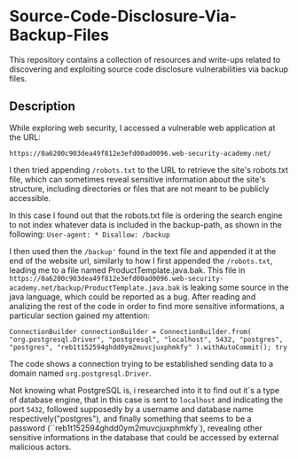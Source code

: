 # Source-Code-Disclosure-Via-Backup-Files

This repository contains a collection of resources and write-ups related to discovering and exploiting source code disclosure vulnerabilities via backup files.

## Description

While exploring web security, I accessed a vulnerable web application at the URL: 

`https://0a6200c903dea49f812e3efd00ad0096.web-security-academy.net/`

I then tried appending `/robots.txt` to the URL to retrieve the site's robots.txt file, which can sometimes reveal sensitive information about the site's structure, including directories or files that are not meant to be publicly accessible.

In this case I found out that the robots.txt file is ordering the search engine to not index whatever data is included in the backup-path, as shown in the following:
`User-agent: *
Disallow: /backup`

I then used then the `/backup'` found in the text file and appended it at the end of the website url, similarly to how I first appended the `/robots.txt`, leading me to a file named ProductTemplate.java.bak.
This file in `https://0a6200c903dea49f812e3efd00ad0096.web-security-academy.net/backup/ProductTemplate.java.bak` is leaking some source in the java language, which could be reported as a bug.
After reading and analizing the rest of the code in order to find more sensitive informations, a particular section gained my attention:

`ConnectionBuilder connectionBuilder = ConnectionBuilder.from(
                "org.postgresql.Driver",
                "postgresql",
                "localhost",
                5432,
                "postgres",
                "postgres",
                "reb1t152594ghdd0ym2muvcjuxphmkfy"
        ).withAutoCommit();
        try`

The code shows a connection trying to be established sending data to a domain named `org.postgresql.Driver`. 

Not knowing what PostgreSQL is, i researched into it to find out it´s a type of database engine, that in this case is sent to `localhost` and indicating the port `5432`, followed supposedly by a username and database name respectively("postgres"), and finally something that seems to be a password (``reb1t152594ghdd0ym2muvcjuxphmkfy`), revealing other sensitive informations in the database that could be accessed by external malicious actors.
